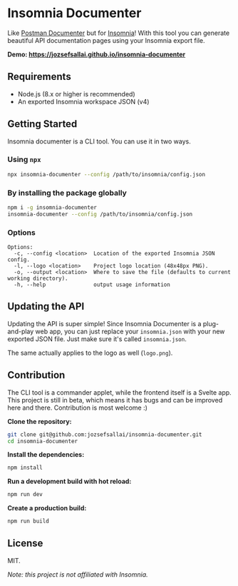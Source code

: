 # Insomnia Documenter

Like [Postman Documenter](https://www.getpostman.com/api-documentation-generator) but for [Insomnia](https://insomnia.rest)! With this tool you can generate beautiful API documentation pages using your Insomnia export file.

**Demo: https://jozsefsallai.github.io/insomnia-documenter**

## Requirements
  * Node.js (8.x or higher is recommended)
  * An exported Insomnia workspace JSON (v4)

## Getting Started

Insomnia documenter is a CLI tool. You can use it in two ways.

### Using `npx`

```sh
npx insomnia-documenter --config /path/to/insomnia/config.json
```

### By installing the package globally

```sh
npm i -g insomnia-documenter
insomnia-documenter --config /path/to/insomnia/config.json
```

### Options

```
Options:
  -c, --config <location>  Location of the exported Insomnia JSON config.
  -l, --logo <location>    Project logo location (48x48px PNG).
  -o, --output <location>  Where to save the file (defaults to current working directory).    
  -h, --help               output usage information
```

## Updating the API

Updating the API is super simple! Since Insomnia Documenter is a plug-and-play web app, you can just replace your `insomnia.json` with your new exported JSON file. Just make sure it's called `insomnia.json`.

The same actually applies to the logo as well (`logo.png`). 

## Contribution

The CLI tool is a commander applet, while the frontend itself is a Svelte app. This project is still in beta, which means it has bugs and can be improved here and there. Contribution is most welcome :)

**Clone the repository:**

```sh
git clone git@github.com:jozsefsallai/insomnia-documenter.git
cd insomnia-documenter
```

**Install the dependencies:**

```sh
npm install
```

**Run a development build with hot reload:**

```sh
npm run dev
```

**Create a production build:**

```sh
npm run build
```

## License

MIT.

*Note: this project is not affiliated with Insomnia.*
